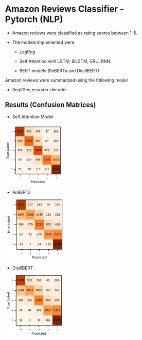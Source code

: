 # Amazon Reviews Classifier - Pytorch (NLP)

- Amazon reviews were classified as rating scores between 1-5.

- The models implemented were
  - LogReg
  - Self Attention with LSTM, BiLSTM, GRU, RNN.
  
  


  
  
  - BERT models (RoBERTa and DistilBERT)

Amazon reviews were summarized using the following model
  - Seq2Seq encoder-decoder
  
  
  
  
## Results (Confusion Matrices)
  
  
  - Self Attention Model
  
  
  <img src="confself.PNG" width="200" height="200"/>


  
  - RoBERTa 
  
  
  <img src="roberta.PNG" width="200" height="200"/>

  
  
  - DistilBERT
  
  
   <img src="distilbert.PNG" width="200" height="200"/>

  
  

  
  
